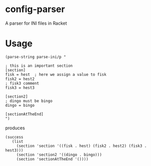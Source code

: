 # config-parser
A parser for INI files in Racket

# Usage

```
(parse-string parse-ini/p "

; this is an important section
[section]
fisk = hest  ; here we assign a value to fisk
fisk2 = hest2
; fisk3 comment
fisk3 = hest3

[section2]
; dingo must be bingo
dingo = bingo

[sectionAtTheEnd]
")
``` 

produces

```
(success 
   (list 
     (section 'section '((fisk . hest) (fisk2 . hest2) (fisk3 . hest3))) 
     (section 'section2 '((dingo . bingo))) 
     (section 'sectionAtTheEnd '())))
```
